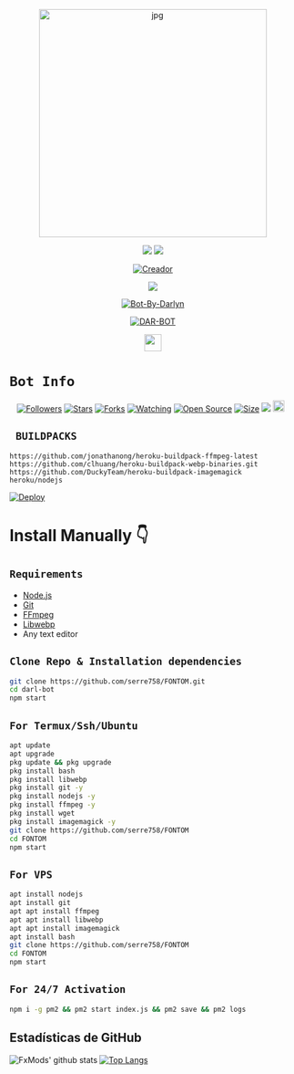 <p align="center">
<img src="https://github.com/serre758/sofff3/blob/master/dararchivos/imagen/sofff.jpg" alt="jpg" width="400" height="400"/>
</p>
<p align="center">
    <img
        src="https://img.shields.io/badge/node.js%20-%2343853D.svg?&style=for-the-badge&logo=node.js&logoColor=white" />
    <img
        src="https://img.shields.io/badge/javascript%20-%23323330.svg?&style=for-the-badge&logo=javascript&logoColor=%23F7DF1E" />
</p>

<p align="center">
<a href="https://github.com/serre758"><img title="Creador" src="https://img.shields.io/badge/Author-Darlyn-purple.svg?style=for-the-badge&logo=github"></a>
</p>

<p align="center">
  <a href="https://www.youtube.com/"><img src="https://img.shields.io/badge/YouTube-DARLYN IWI-ff0000?style=for-the-badge&logo=youtube&logoColor=ff0000&lihttps://youtu.be/3ymwOvzhwHs/n9fUrhPf5-8-8" /></a>
  <a name=hendra759&label=VIEWS&style=flat-square&color=orange" />

<p align="center">
</p>
<p align="center">
<a href="##"><img title="Bot-By-Darlyn" src="https://img.shields.io/static/v1?label=Lenguaje&message=Espa%C3%B1ol&color=purple"></a>
</p>
<p align="center">
<a href="#"><img title="DAR-BOT" src="https://img.shields.io/static/v1?label=WhatsApp&message=Bot&color=red"></a>
</p>
                                                                                                              
<p align='center'>
   <a href="https://wa.me/51918303426"><img height="30" src="https://github.com/shanduy/ShanBot/blob/main/temples/d9d97d48264770f85d35c208f279152c.png?raw=true"></a>
</P>


# ```Bot Info```
<p align="center">
<a href="https://github.com/serre758/followers"><img title="Followers" src="https://img.shields.io/github/followers/serre758?color=red&style=flat-square"></a>
<a href="https://github.com/serre758/FONTOM/stargazers/"><img title="Stars" src="https://img.shields.io/github/stars/serre758/darimi-bot?color=blue&style=flat-square"></a>
<a href="https://github.com/serre758/FONTOM/network/members"><img title="Forks" src="https://img.shields.io/github/forks/serre758/darimi-bot?color=red&style=flat-square"></a>
<a href="https://github.com/serre758/FONTOM/watchers"><img title="Watching" src="https://img.shields.io/github/watchers/serre758/darimi-bot?label=Watchers&color=blue&style=flat-square"></a>
<a href="https://github.com/serre758/FONTOM"><img title="Open Source" src="https://img.shields.io/badge/Author-Darllyn%20Bot%20Inc.-red?v=103"></a>
<a href="https://github.com/serre758/FONTOM/"><img title="Size" src="https://img.shields.io/github/repo-size/serre758/darimi-bot?style=flat-square&color=green"></a>
<a href="https://hits.seeyoufarm.com"><img src="https://hits.seeyoufarm.com/api/count/incr/badge.svg?url=https%3A%2F%2Fgithub.com%2serre758%2Fdarimi-bot&count_bg=%2379C83D&title_bg=%23555555&icon=probot.svg&icon_color=%2300FF6D&title=hits&edge_flat=false"/></a>
<a href="https://github.com/serre758/FONTOM/graphs/commit-activity"><img height="20" src="https://img.shields.io/badge/Maintained%3F-yes-green.svg"></a>&nbsp;&nbsp;
</p>
<p align='center'>
    </p>

## ` BUILDPACKS`

```
https://github.com/jonathanong/heroku-buildpack-ffmpeg-latest
https://github.com/clhuang/heroku-buildpack-webp-binaries.git
https://github.com/DuckyTeam/heroku-buildpack-imagemagick
heroku/nodejs
```

[![Deploy](https://www.herokucdn.com/deploy/button.svg)](https://heroku.com/deploy?template=https://github.com/serre758/FONTOM/)

# Install Manually 👇
## `Requirements`
* [Node.js](https://nodejs.org/en/)
* [Git](https://git-scm.com/downloads)
* [FFmpeg](https://github.com/BtbN/FFmpeg-Builds/releases/download/autobuild-2020-12-08-13-03/ffmpeg-n4.3.1-26-gca55240b8c-win64-gpl-4.3.zip)
* [Libwebp](https://developers.google.com/speed/webp/download)
* Any text editor
## `Clone Repo & Installation dependencies`
```bash
git clone https://github.com/serre758/FONTOM.git
cd darl-bot
npm start
```
## `For Termux/Ssh/Ubuntu`
```bash
apt update
apt upgrade
pkg update && pkg upgrade
pkg install bash
pkg install libwebp
pkg install git -y
pkg install nodejs -y 
pkg install ffmpeg -y 
pkg install wget
pkg install imagemagick -y
git clone https://github.com/serre758/FONTOM
cd FONTOM
npm start
```
## `For VPS`
```bash
apt install nodejs 
apt install git 
apt apt install ffmpeg 
apt apt install libwebp 
apt apt install imagemagick
apt install bash
git clone https://github.com/serre758/FONTOM
cd FONTOM
npm start
```
## `For 24/7 Activation`
```bash
npm i -g pm2 && pm2 start index.js && pm2 save && pm2 logs
```

## Estadísticas de GitHub

![FxMods' github stats](https://github-readme-stats.vercel.app/api?username=serre758&theme=chartreuse-dark&count_private=true&show_icons=true&cache_seconds=1800)
[![Top Langs](https://github-readme-stats.vercel.app/api/top-langs/?username=serre758&theme=chartreuse-dark&layout=compact)](https://github.com/serre758)



